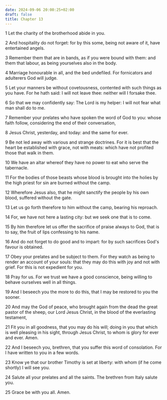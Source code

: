 ```yaml
---
date: 2024-09-06 20:00:25+02:00
draft: false
title: Chapter 13
---
```




1 Let the charity of the brotherhood abide in you.

2 And hospitality do not forget: for by this some, being not aware of it, have entertained angels.

3 Remember them that are in bands, as if you were bound with them: and them that labour, as being yourselves also in the body.

4 Marriage honourable in all, and the bed undefiled. For fornicators and adulterers God will judge.

5 Let your manners be without covetousness, contented with such things as you have. For he hath said: I will not leave thee: neither will I forsake thee.

6 So that we may confidently say: The Lord is my helper: I will not fear what man shall do to me.

7 Remember your prelates who have spoken the word of God to you: whose faith follow, considering the end of their conversation,

8 Jesus Christ, yesterday, and today: and the same for ever.

9 Be not led away with various and strange doctrines. For it is best that the heart be established with grace, not with meats: which have not profited those that walk in them.

10 We have an altar whereof they have no power to eat who serve the tabernacle.

11 For the bodies of those beasts whose blood is brought into the holies by the high priest for sin are burned without the camp.

12 Wherefore Jesus also, that he might sanctify the people by his own blood, suffered without the gate.

13 Let us go forth therefore to him without the camp, bearing his reproach.

14 For, we have not here a lasting city: but we seek one that is to come.

15 By him therefore let us offer the sacrifice of praise always to God, that is to say, the fruit of lips confessing to his name.

16 And do not forget to do good and to impart: for by such sacrifices God's favour is obtained.

17 Obey your prelates and be subject to them. For they watch as being to render an account of your souls: that they may do this with joy and not with grief. For this is not expedient for you.

18 Pray for us. For we trust we have a good conscience, being willing to behave ourselves well in all things.

19 And I beseech you the more to do this, that I may be restored to you the sooner.

20 And may the God of peace, who brought again from the dead the great pastor of the sheep, our Lord Jesus Christ, in the blood of the everlasting testament,

21 Fit you in all goodness, that you may do his will; doing in you that which is well pleasing in his sight, through Jesus Christ, to whom is glory for ever and ever. Amen.

22 And I beseech you, brethren, that you suffer this word of consolation. For I have written to you in a few words.

23 Know ye that our brother Timothy is set at liberty: with whom (if he come shortly) I will see you.

24 Salute all your prelates and all the saints. The brethren from Italy salute you.

25 Grace be with you all. Amen.

